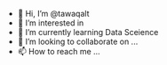 - 👋 Hi, I’m @tawaqalt
- 👀 I’m interested in 
- 🌱 I’m currently learning Data Sceience
- 💞️ I’m looking to collaborate on ...
- 📫 How to reach me ...

<!---
tawaqalt/tawaqalt is a ✨ special ✨ repository because its `README.md` (this file) appears on your GitHub profile.
You can click the Preview link to take a look at your changes.
--->
